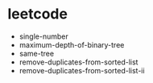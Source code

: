 leetcode
========


* single-number
* maximum-depth-of-binary-tree
* same-tree 
* remove-duplicates-from-sorted-list
* remove-duplicates-from-sorted-list-ii

